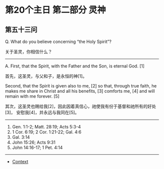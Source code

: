 # 第20个主日 第二部分 灵神

## 第五十三问

Q. What do you believe concerning “the Holy Spirit”?

关于圣灵，你相信什么？

---

A. First, that the Spirit, with the Father and the Son, is eternal God. [1]

首先，这圣灵，与父和子，是永恒的神[1]。

Second, that the Spirit is given also to me, [2]
so that, through true faith,
he makes me share in Christ and all his benefits, [3]
comforts me, [4] and will remain with me forever. [5]

其次，这圣灵也赐给我[2]，因此因着真信心，祂使我有份于基督和祂所有的好处[3]，
安慰我[4]，并永远与我同在[5]。

---

1. Gen. 1:1-2; Matt. 28:19; Acts 5:3-4
2. 1 Cor. 6:19; 2 Cor. 1:21-22; Gal. 4:6
3. Gal. 3:14
4. John 15:26; Acts 9:31
5. John 14:16-17; 1 Pet. 4:14

----

* [Context](./welcome)